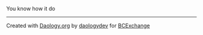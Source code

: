 You know how it do

---

Created with [Daology.org](http://daology.org) by [daologydev](http://daology.org/u/daologydev) for [BCExchange](http://daology.org/o/BCExchange)